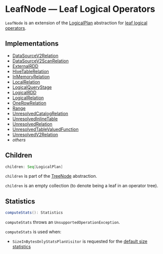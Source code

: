 # LeafNode &mdash; Leaf Logical Operators

`LeafNode` is an extension of the [LogicalPlan](LogicalPlan.md) abstraction for [leaf logical operators](#implementations).

## Implementations

* [DataSourceV2Relation](DataSourceV2Relation.md)
* [DataSourceV2ScanRelation](DataSourceV2ScanRelation.md)
* [ExternalRDD](ExternalRDD.md)
* [HiveTableRelation](../hive/HiveTableRelation.md)
* [InMemoryRelation](InMemoryRelation.md)
* [LocalRelation](LocalRelation.md)
* [LogicalQueryStage](../adaptive-query-execution/LogicalQueryStage.md)
* [LogicalRDD](LogicalRDD.md)
* [LogicalRelation](LogicalRelation.md)
* [OneRowRelation](OneRowRelation.md)
* [Range](Range.md)
* [UnresolvedCatalogRelation](UnresolvedCatalogRelation.md)
* [UnresolvedInlineTable](UnresolvedInlineTable.md)
* [UnresolvedRelation](UnresolvedRelation.md)
* [UnresolvedTableValuedFunction](UnresolvedTableValuedFunction.md)
* [UnresolvedV2Relation](UnresolvedV2Relation.md)
* _others_

## <span id="children"> Children

```scala
children: Seq[LogicalPlan]
```

`children` is part of the [TreeNode](../catalyst/TreeNode.md#children) abstraction.

`children` is an empty collection (to denote being a leaf in an operator tree).

## <span id="computeStats"> Statistics

```scala
computeStats(): Statistics
```

`computeStats` throws an `UnsupportedOperationException`.

`computeStats` is used when:

* `SizeInBytesOnlyStatsPlanVisitor` is requested for the [default size statistics](SizeInBytesOnlyStatsPlanVisitor.md#default)
